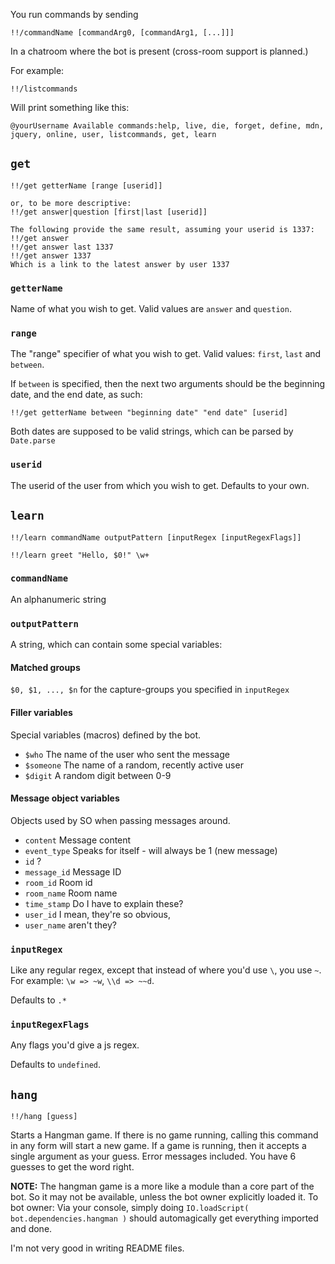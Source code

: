 You run commands by sending

    !!/commandName [commandArg0, [commandArg1, [...]]]
In a chatroom where the bot is present (cross-room support is planned.)

For example:

    !!/listcommands
Will print something like this:

    @yourUsername Available commands:help, live, die, forget, define, mdn, jquery, online, user, listcommands, get, learn

## `get`

    !!/get getterName [range [userid]]

    or, to be more descriptive:
    !!/get answer|question [first|last [userid]]

    The following provide the same result, assuming your userid is 1337:
    !!/get answer
    !!/get answer last 1337
    !!/get answer 1337
    Which is a link to the latest answer by user 1337

### `getterName`
Name of what you wish to get. Valid values are `answer` and `question`.

### `range`
The "range" specifier of what you wish to get. Valid values: `first`, `last` and `between`.

If `between` is specified, then the next two arguments should be the beginning date, and the end date, as such:

    !!/get getterName between "beginning date" "end date" [userid]
Both dates are supposed to be valid strings, which can be parsed by `Date.parse`

### `userid`
The userid of the user from which you wish to get. Defaults to your own.

## `learn`

	!!/learn commandName outputPattern [inputRegex [inputRegexFlags]]

	!!/learn greet "Hello, $0!" \w+

### `commandName`
An alphanumeric string

### `outputPattern`
A string, which can contain some special variables:

#### Matched groups
`$0, $1, ..., $n` for the capture-groups you specified in `inputRegex`

#### Filler variables
Special variables (macros) defined by the bot.

* `$who` The name of the user who sent the message
* `$someone` The name of a random, recently active user
* `$digit` A random digit between 0-9

#### Message object variables
Objects used by SO when passing messages around.

* `content` Message content
* `event_type` Speaks for itself - will always be 1 (new message)
* `id` ?
* `message_id` Message ID
* `room_id` Room id
* `room_name` Room name
* `time_stamp` Do I have to explain these?
* `user_id` I mean, they're so obvious,
* `user_name` aren't they?

### `inputRegex`
Like any regular regex, except that instead of where you'd use `\`, you use `~`.
For example: `\w => ~w`, `\\d => ~~d`.

Defaults to `.*`

### `inputRegexFlags`
Any flags you'd give a js regex.

Defaults to `undefined`.

## `hang`

    !!/hang [guess]

Starts a Hangman game. If there is no game running, calling this command in any form will start a new game. If a game is running, then it accepts a single argument as your guess. Error messages included.
You have 6 guesses to get the word right.

**NOTE:** The hangman game is a more like a module than a core part of the bot. So it may not be available, unless the bot owner explicitly loaded it.
To bot owner: Via your console, simply doing `IO.loadScript( bot.dependencies.hangman )` should automagically get everything imported and done.

I'm not very good in writing README files.
